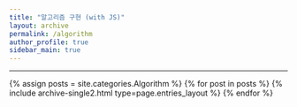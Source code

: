 ```yaml
---
title: "알고리즘 구현 (with JS)"
layout: archive
permalink: /algorithm
author_profile: true
sidebar_main: true
---
```


---

{% assign posts = site.categories.Algorithm %}
{% for post in posts %} {% include archive-single2.html type=page.entries_layout %} {% endfor %}
